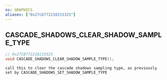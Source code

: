 ```yaml
---
ns: GRAPHICS
aliases: ["0x27cb772218215325"]
---
```

## CASCADE_SHADOWS_CLEAR_SHADOW_SAMPLE_TYPE

```c
// 0x27CB772218215325
void CASCADE_SHADOWS_CLEAR_SHADOW_SAMPLE_TYPE();
```

```
call this to clear the cascade shadows sampling type, as previously set by CASCADE_SHADOWS_SET_SHADOW_SAMPLE_TYPE
```
